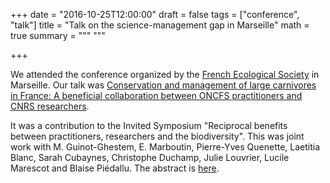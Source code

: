 +++
date = "2016-10-25T12:00:00"
draft = false
tags = ["conference", "talk"]
title = "Talk on the science-management gap in Marseille"
math = true
summary = """
"""

+++
 
We attended the conference organized by the 
[French Ecological Society](https://www.sfecologie.org/) in Marseille. 
Our talk was [Conservation and management of large carnivores in France: 
A beneficial collaboration between ONCFS practitioners and CNRS researchers](http://bit.ly/2dXG2C1). 

<!--more-->

It was a contribution to the Invited Symposium "Reciprocal benefits between practitioners, 
researchers and the biodiversity". This was joint work with M. Guinot-Ghestem, E. 
Marboutin, Pierre-Yves Quenette, Laetitia Blanc, Sarah Cubaynes, Christophe Duchamp, Julie 
Louvrier, Lucile Marescot and Blaise Piédallu. The abstract is [here](http://bit.ly/2eqZNFf).